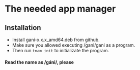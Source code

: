 # The needed app manager
## Installation
- Install gani-x.x.x_amd64.deb from github.
- Make sure you allowed executing /gani/gani as a program.
- Then run ```tnam init``` to initializate the program.

#### Read the name as /gáni/, **please**